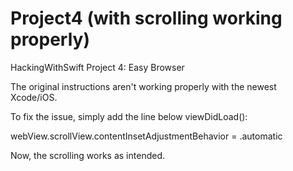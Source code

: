 # Project4 (with scrolling working properly)
HackingWithSwift Project 4: Easy Browser

The original instructions aren't working properly with the newest Xcode/iOS.

To fix the issue, simply add the line below viewDidLoad():

webView.scrollView.contentInsetAdjustmentBehavior = .automatic

Now, the scrolling works as intended.
